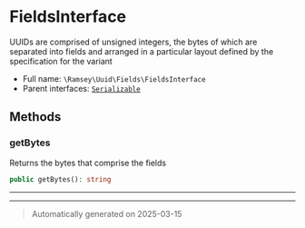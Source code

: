
# FieldsInterface

UUIDs are comprised of unsigned integers, the bytes of which are separated
into fields and arranged in a particular layout defined by the specification
for the variant



* Full name: `\Ramsey\Uuid\Fields\FieldsInterface`
* Parent interfaces: [`Serializable`](../../../Serializable.md)


## Methods


### getBytes

Returns the bytes that comprise the fields

```php
public getBytes(): string
```












***


***
> Automatically generated on 2025-03-15
